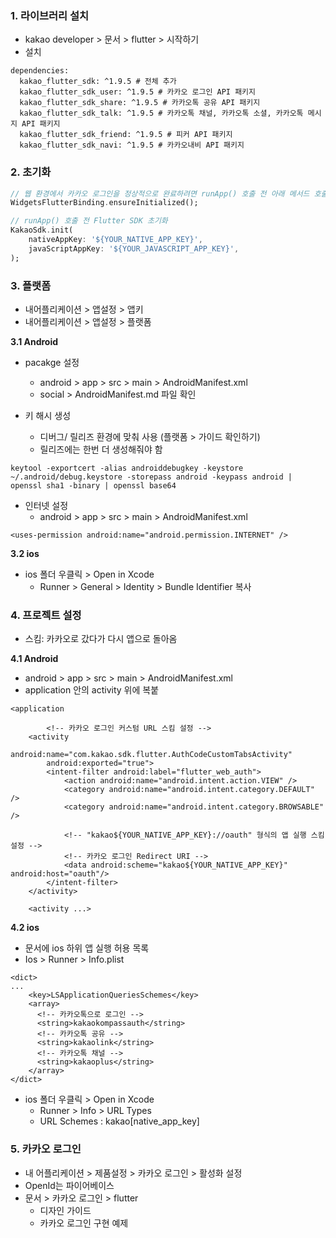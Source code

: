 ### 1. 라이브러리 설치

- kakao developer > 문서 > flutter > 시작하기
- 설치

```
dependencies:
  kakao_flutter_sdk: ^1.9.5 # 전체 추가
  kakao_flutter_sdk_user: ^1.9.5 # 카카오 로그인 API 패키지
  kakao_flutter_sdk_share: ^1.9.5 # 카카오톡 공유 API 패키지
  kakao_flutter_sdk_talk: ^1.9.5 # 카카오톡 채널, 카카오톡 소셜, 카카오톡 메시지 API 패키지
  kakao_flutter_sdk_friend: ^1.9.5 # 피커 API 패키지
  kakao_flutter_sdk_navi: ^1.9.5 # 카카오내비 API 패키지
```



### 2. 초기화

```dart
// 웹 환경에서 카카오 로그인을 정상적으로 완료하려면 runApp() 호출 전 아래 메서드 호출 필요
WidgetsFlutterBinding.ensureInitialized();

// runApp() 호출 전 Flutter SDK 초기화
KakaoSdk.init(
    nativeAppKey: '${YOUR_NATIVE_APP_KEY}',
    javaScriptAppKey: '${YOUR_JAVASCRIPT_APP_KEY}',
);
```



### 3. 플랫폼

- 내어플리케이션 > 앱설정 > 앱키
- 내어플리케이션 > 앱설정  > 플랫폼

**3.1 Android**

- pacakge 설정
  - android > app > src > main > AndroidManifest.xml
  - social > AndroidManifest.md 파일 확인

- 키 해시 생성
  - 디버그/ 릴리즈 환경에 맞춰 사용 (플랫폼 > 가이드 확인하기)
  - 릴리즈에는 한번 더 생성해줘야 함


```
keytool -exportcert -alias androiddebugkey -keystore ~/.android/debug.keystore -storepass android -keypass android | openssl sha1 -binary | openssl base64
```

- 인터넷 설정
  - android > app > src > main > AndroidManifest.xml

```
<uses-permission android:name="android.permission.INTERNET" />
```



**3.2 ios**

- ios 폴더 우클릭 > Open in Xcode
  - Runner > General > Identity > Bundle Identifier 복사



### 4. 프로젝트 설정

- 스킴: 카카오로 갔다가 다시 앱으로 돌아옴

**4.1 Android**

- android > app > src > main > AndroidManifest.xml
- application 안의 activity 위에 복붙

```
<application

		<!-- 카카오 로그인 커스텀 URL 스킴 설정 -->
    <activity 
        android:name="com.kakao.sdk.flutter.AuthCodeCustomTabsActivity"
        android:exported="true">
        <intent-filter android:label="flutter_web_auth">
            <action android:name="android.intent.action.VIEW" />
            <category android:name="android.intent.category.DEFAULT" />
            <category android:name="android.intent.category.BROWSABLE" />

            <!-- "kakao${YOUR_NATIVE_APP_KEY}://oauth" 형식의 앱 실행 스킴 설정 -->
            <!-- 카카오 로그인 Redirect URI -->
            <data android:scheme="kakao${YOUR_NATIVE_APP_KEY}" android:host="oauth"/>
        </intent-filter>
    </activity>
    
    <activity ...>
```



**4.2 ios**

- 문서에 ios 하위 앱 실행 허용 목록
- Ios > Runner > Info.plist

```
<dict>
...
	<key>LSApplicationQueriesSchemes</key>
    <array>
      <!-- 카카오톡으로 로그인 -->
      <string>kakaokompassauth</string>
      <!-- 카카오톡 공유 -->
      <string>kakaolink</string>
      <!-- 카카오톡 채널 -->
      <string>kakaoplus</string>
    </array>
</dict>
```

- ios 폴더 우클릭 > Open in Xcode
  - Runner > Info > URL Types
  - URL Schemes : kakao[native_app_key]



### 5. 카카오 로그인

- 내 어플리케이션 > 제품설정 > 카카오 로그인 > 활성화 설정
- OpenId는 파이어베이스
- 문서 > 카카오 로그인 > flutter
  - 디자인 가이드
  - 카카오 로그인 구현 예제



















